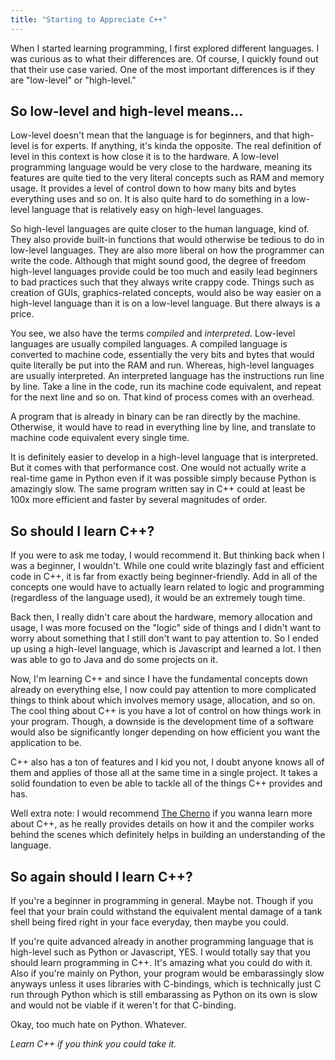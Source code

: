 ```yaml
---
title: "Starting to Appreciate C++"
---
```


When I started learning programming, I first explored different languages. I was curious as to what their differences
are. Of course, I quickly found out that their use case varied. One of the most important differences is if they are "low-level" or
"high-level."

## So low-level and high-level means...
Low-level doesn't mean that the language is for beginners, and that high-level is for experts. If anything, it's kinda the opposite.
The real definition of level in this context is how close it is to the hardware. A low-level programming language would be
very close to the hardware, meaning its features are quite tied to the very literal concepts such as RAM and memory usage.
It provides a level of control down to how many bits and bytes everything uses and so on. It is also quite hard
to do something in a low-level language that is relatively easy on high-level languages.

So high-level languages are quite closer to the human language, kind of. They also provide built-in functions that would otherwise be
tedious to do in low-level languages. They are also more liberal on how the programmer can write the code. Although that might sound good,
the degree of freedom high-level languages provide could be too much and easily lead beginners to bad practices such that they always write
crappy code. Things such as creation of GUIs, graphics-related concepts, would also be way easier on a high-level language than it is on a low-level language.
But there always is a price.

You see, we also have the terms *compiled* and *interpreted*. Low-level languages are usually compiled languages. A compiled language is converted to machine code,
essentially the very bits and bytes that would quite literally be put into the RAM and run. Whereas, high-level languages are usually interpreted. An interpreted language
has the instructions run line by line. Take a line in the code, run its machine code equivalent, and repeat for the next line and so on. That kind of process comes with an overhead.

A program that is already in binary can be ran directly by the machine. Otherwise, it would have to read in everything line by line, and translate to machine code equivalent every single
time. 

It is definitely easier to develop in a high-level language that is interpreted. But it comes with that performance cost.
One would not actually write a real-time game in Python even if it was possible simply because Python is amazingly slow. 
The same program written say in C++ could at least be 100x more efficient and faster by several magnitudes of order.

## So should I learn C++?
If you were to ask me today, I would recommend it. But thinking back when I was a beginner, I wouldn't.
While one could write blazingly fast and efficient code in C++, it is far from exactly being beginner-friendly. Add in all of the 
concepts one would have to actually learn related to logic and programming (regardless of the language used), it would be an extremely
tough time.

Back then, I really didn't care about the hardware, memory allocation and usage, I was more focused on the "logic" side of things and I didn't
want to worry about something that I still don't want to pay attention to. So I ended up using a high-level language, which is Javascript and learned a lot.
I then was able to go to Java and do some projects on it.

Now, I'm learning C++ and since I have the fundamental concepts down already on everything else, I now could pay attention to more complicated things to think about
which involves memory usage, allocation, and so on. The cool thing about C++ is you have a lot of control on how things work in your program. Though, a downside is
the development time of a software would also be significantly longer depending on how efficient you want the application to be. 

C++ also has a ton of features and I kid you not, I doubt anyone knows all of them and applies of those all at the same time in a single project. It takes a solid foundation
to even be able to tackle all of the things C++ provides and has. 

Well extra note: I would recommend [The Cherno](https://www.youtube.com/@TheCherno) if you wanna learn more about C++, as he really provides details on how it and the compiler works behind
the scenes which definitely helps in building an understanding of the language.

## So again should I learn C++?
If you're a beginner in programming in general. Maybe not. Though if you feel that your brain could withstand the equivalent mental damage of a tank shell being fired right in your face everyday, then 
maybe you could.

If you're quite advanced already in another programming language that is high-level such as Python or Javascript, YES. I would totally say that you should learn programming in C++. It's amazing what you could do 
with it. Also if you're mainly on Python, your program would be embarassingly slow anyways unless it uses libraries with C-bindings, which is technically just C run through Python which is still embarassing as 
Python on its own is slow and would not be viable if it weren't for that C-binding.

Okay, too much hate on Python. Whatever.

*Learn C++ if you think you could take it.*
